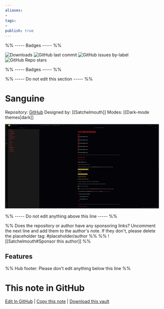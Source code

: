 ```yaml
---
aliases:
- 
tags: 
- 
publish: true
---
```


%% ----- Badges ----- %%

![Downloads](https://img.shields.io/badge/downloads-2866-573E7A?style=for-the-badge&logo=)
![GitHub last commit](https://img.shields.io/github/last-commit/Satchelmouth/Obsidian-Theme-Sanguine?color=573E7A&label=last%20update&logo=github&style=for-the-badge)
![GitHub issues by-label](https://img.shields.io/github/issues/Satchelmouth/Obsidian-Theme-Sanguine/help%20wanted?color=573E7A&logo=github&style=for-the-badge) 
![GitHub Repo stars](https://img.shields.io/github/stars/Satchelmouth/Obsidian-Theme-Sanguine?color=573E7A&logo=github&style=for-the-badge)

%% ----- Badges ----- %%

%% ----- Do not edit this section ----- %%

# Sanguine

Repository: [GitHub](https://github.com/Satchelmouth/Obsidian-Theme-Sanguine)
Designed by: [[Satchelmouth]]
Modes: [[Dark-mode themes|dark]]



![screenshot](https://github.com/Satchelmouth/Obsidian-Theme-Sanguine/raw/HEAD/Sanguine_Store_Screenshot.png)

%% ----- Do not edit anything above this line ----- %% 

%% Does the repository or author have any sponsoring links? Uncomment the next line and add them to the author's note. If they don't, please delete the placeholder tag: #placeholder/author %%
%% ![[Satchelmouth#Sponsor this author]] %%


## Features



%% Hub footer: Please don't edit anything below this line %%

# This note in GitHub

<span class="git-footer">[Edit In GitHub](https://github.dev/obsidian-community/obsidian-hub/blob/main/02%20-%20Community%20Expansions/02.05%20All%20Community%20Expansions/Themes/Sanguine.md "git-hub-edit-note") | [Copy this note](https://raw.githubusercontent.com/obsidian-community/obsidian-hub/main/02%20-%20Community%20Expansions/02.05%20All%20Community%20Expansions/Themes/Sanguine.md "git-hub-copy-note") | [Download this vault](https://github.com/obsidian-community/obsidian-hub/archive/refs/heads/main.zip "git-hub-download-vault") </span>

